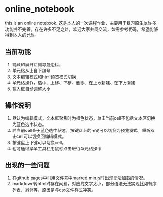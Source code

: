 # online_notebook
this is an online notebook.
这是本人的一次课程作业，主要用于练习原生js,许多功能并不完善，存在许多不足之处，欢迎大家共同交流，如需参考代码，希望能够得到本人的允许。
## 当前功能
1. 隐藏和展开左侧导航边栏。
2. 单元格从上自下编号
3. 文本编辑模式和html预览模式切换
4. 单元格操作，选中、上移、下移、删除、在上方新建、在下方新建
5. 输入框自动调整大小
## 操作说明
1. 默认为编辑模式，文本框聚焦时为橙色状态，单击当前cell不包括文本区切换为蓝色选中状态。
2. 若当前cell处于蓝色选中状态，按键盘上的m键可以切换为预览模式。重新双击cell可以切换回编辑模式。
3. 按键盘上下键可以切换cell。
4. 也可通过菜单工具栏用鼠标点击进行单元格操作
## 出现的一些问题
1. 在github pages中引用文件夹中marked.min.js时出现无法加载的情况。
2. markdown转html时存在问题，对应的文字太小，部分语法无法实现比如有序列表、斜体等，原因是与css文件样式冲突。
